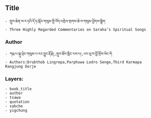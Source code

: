 ## Title
	- གྲུབ་ཆེན་ས་ར་ཧའི་དོ་ཧ་སྐོར་གསུམ་གྱི་བོད་འགྲེལ་གྲགས་ཆེ་བ་གསུམ་ཕྱོགས་སྒྲིག
	- Three Highly Regarded Commentaries on Saraha’s Spiritual Songs

### Author
	- ཀརྨ་པ་སྐུ་ཕྲེང་གསུམ་པ་རང་བྱུང་རྡོ་རྗེ།,གྲུབ་ཐོབ་གླིང་རས་པ།,པར་ཕུ་བ་བློ་གྲོས་སེང་གེ
	- Authors:Drubthob Lingrepa,Parphuwa Lodro Senge,Third Karmapa Rangjung Dorje

### Layers:
	- book_title
	- author
	- tsawa
	- quotation
	- sabche
	- yigchung

